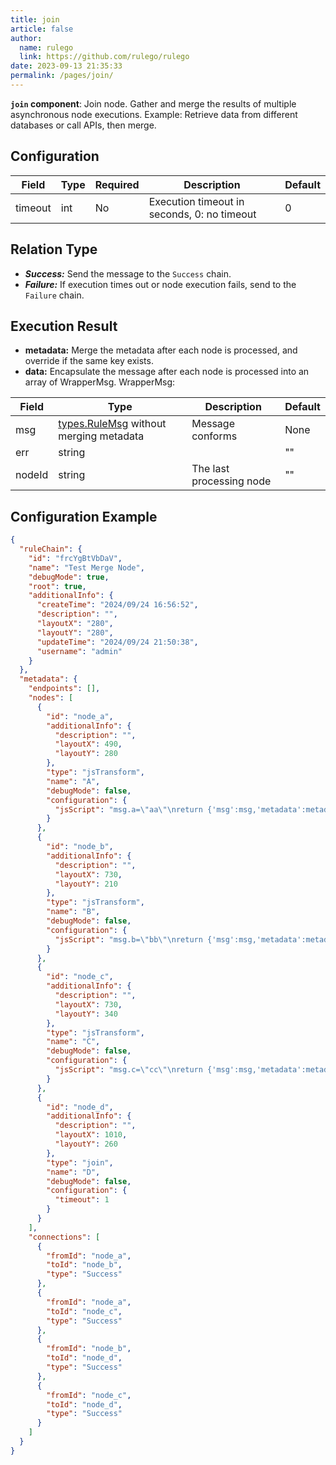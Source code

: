 ```yaml
---
title: join
article: false
author: 
  name: rulego
  link: https://github.com/rulego/rulego
date: 2023-09-13 21:35:33
permalink: /pages/join/
---
```


**`join` component**: Join node. Gather and merge the results of multiple asynchronous node executions. Example: Retrieve data from different databases or call APIs, then merge.

## Configuration

| Field   | Type | Required | Description                                 | Default |
|---------|------|----------|---------------------------------------------|---------|
| timeout | int  | No       | Execution timeout in seconds, 0: no timeout | 0       |

## Relation Type

- ***Success:*** Send the message to the `Success` chain.
- ***Failure:*** If execution times out or node execution fails, send to the `Failure` chain.

## Execution Result
- **metadata:** Merge the metadata after each node is processed, and override if the same key exists.
- **data:** Encapsulate the message after each node is processed into an array of WrapperMsg.
  WrapperMsg:

| Field  | Type                                                     | Description              | Default |
|--------|----------------------------------------------------------|--------------------------|---------|
| msg    | [types.RuleMsg](/pages/8ee82f/) without merging metadata | Message conforms         | None    |
| err    | string                                                   |                          | ""      |
| nodeId | string                                                   | The last processing node | ""      |

## Configuration Example

```json
{
  "ruleChain": {
    "id": "frcYgBtVbDaV",
    "name": "Test Merge Node",
    "debugMode": true,
    "root": true,
    "additionalInfo": {
      "createTime": "2024/09/24 16:56:52",
      "description": "",
      "layoutX": "280",
      "layoutY": "280",
      "updateTime": "2024/09/24 21:50:38",
      "username": "admin"
    }
  },
  "metadata": {
    "endpoints": [],
    "nodes": [
      {
        "id": "node_a",
        "additionalInfo": {
          "description": "",
          "layoutX": 490,
          "layoutY": 280
        },
        "type": "jsTransform",
        "name": "A",
        "debugMode": false,
        "configuration": {
          "jsScript": "msg.a=\"aa\"\nreturn {'msg':msg,'metadata':metadata,'msgType':msgType};"
        }
      },
      {
        "id": "node_b",
        "additionalInfo": {
          "description": "",
          "layoutX": 730,
          "layoutY": 210
        },
        "type": "jsTransform",
        "name": "B",
        "debugMode": false,
        "configuration": {
          "jsScript": "msg.b=\"bb\"\nreturn {'msg':msg,'metadata':metadata,'msgType':msgType};"
        }
      },
      {
        "id": "node_c",
        "additionalInfo": {
          "description": "",
          "layoutX": 730,
          "layoutY": 340
        },
        "type": "jsTransform",
        "name": "C",
        "debugMode": false,
        "configuration": {
          "jsScript": "msg.c=\"cc\"\nreturn {'msg':msg,'metadata':metadata,'msgType':msgType};"
        }
      },
      {
        "id": "node_d",
        "additionalInfo": {
          "description": "",
          "layoutX": 1010,
          "layoutY": 260
        },
        "type": "join",
        "name": "D",
        "debugMode": false,
        "configuration": {
          "timeout": 1
        }
      }
    ],
    "connections": [
      {
        "fromId": "node_a",
        "toId": "node_b",
        "type": "Success"
      },
      {
        "fromId": "node_a",
        "toId": "node_c",
        "type": "Success"
      },
      {
        "fromId": "node_b",
        "toId": "node_d",
        "type": "Success"
      },
      {
        "fromId": "node_c",
        "toId": "node_d",
        "type": "Success"
      }
    ]
  }
}
```
